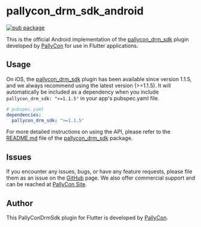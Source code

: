 # pallycon_drm_sdk_android

[![pub package](https://img.shields.io/badge/puv-1.1.5-orange)](https://pub.dartlang.org/packages/pallycon_drm_sdk)

This is the official Android implementation of the [pallycon_drm_sdk][1] plugin developed by [PallyCon][2] for use in Flutter applications.

## Usage

On iOS, the [pallycon_drm_sdk][1] plugin has been available since version 1.1.5, and we always recommend using the latest version (>=1.1.5).
It will automatically be included as a dependency when you include `pallycon_drm_sdk: ">=1.1.5"` in your app's pubspec.yaml file.

```yaml
# pubspec.yaml
dependencies:
  pallycon_drm_sdk: ">=1.1.5"
```

For more detailed instructions on using the API, please refer to the [README.md][3] file of the [pallycon_drm_sdk][1] package.

## Issues

If you encounter any issues, bugs, or have any feature requests, please file them as an issue on the [GitHub][4] page. We also offer commercial support and can be reached at [PallyCon Site][2].

## Author

This PallyConDrmSdk plugin for Flutter is developed by [PallyCon][2].

[1]: https://pub.dev/packages/pallycon_drm_sdk
[2]: https://www.pallycon.com
[3]: ../pallycon_drm_sdk/README.md
[4]: https://github.com/inka-pallycon/pallycon-drm-sdk-flutter/issues
